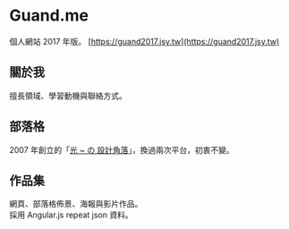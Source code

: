 # Guand.me
個人網站 2017 年版。
[https://guand2017.jsy.tw](https://guand2017.jsy.tw)

## 關於我
擅長領域、學習動機與聯絡方式。

## 部落格
2007 年創立的「[光 ~ の 設計角落](https://guand.me/blog)」，換過兩次平台，初衷不變。

## 作品集
網頁、部落格佈景、海報與影片作品。<br>
採用 Angular.js repeat json 資料。

